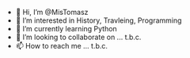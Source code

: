 - 👋 Hi, I’m @MisTomasz
- 👀 I’m interested in History, Travleing, Programming
- 🌱 I’m currently learning Python
- 💞️ I’m looking to collaborate on ... t.b.c.
- 📫 How to reach me ... t.b.c.

<!---
MisTomasz/MisTomasz is a ✨ special ✨ repository because its `README.md` (this file) appears on your GitHub profile.
You can click the Preview link to take a look at your changes.
--->
